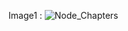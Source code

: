 Image1 : ![Node_Chapters](https://github.com/user-attachments/assets/320170d7-a628-459c-8af6-f62066626bdd)
